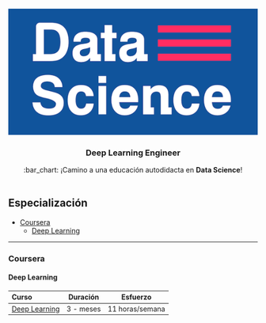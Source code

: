 ![Open Source Road Map Data Science](../../images/foto-github.png)

<h3 align="center">Deep Learning Engineer</h3>
<p align="center">
  :bar_chart: ¡Camino a una educación autodidacta en <strong>Data Science</strong>!
  <br><br>
</p>

## Especialización

* [Coursera](#coursera)
    * [Deep Learning](#deep-learning)

---


### Coursera

#### Deep Learning
Curso | Duración | Esfuerzo
:-- | :--: | :--: 
[Deep Learning](https://www.coursera.org/specializations/deep-learning)| 3 - meses | 11 horas/semana

